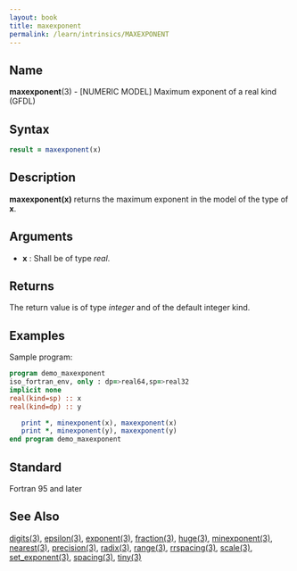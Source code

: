 ```yaml
---
layout: book
title: maxexponent
permalink: /learn/intrinsics/MAXEXPONENT
---
```

## __Name__

__maxexponent__(3) - \[NUMERIC MODEL\] Maximum exponent of a real kind
(GFDL)

## __Syntax__
```fortran
result = maxexponent(x)
```
## __Description__

__maxexponent(x)__ returns the maximum exponent in the model of the type
of __x__.

## __Arguments__

  - __x__
    : Shall be of type _real_.

## __Returns__

The return value is of type _integer_ and of the default integer kind.

## __Examples__

Sample program:

```fortran
program demo_maxexponent
iso_fortran_env, only : dp=>real64,sp=>real32
implicit none
real(kind=sp) :: x
real(kind=dp) :: y

   print *, minexponent(x), maxexponent(x)
   print *, minexponent(y), maxexponent(y)
end program demo_maxexponent
```

## __Standard__

Fortran 95 and later
## __See Also__

[digits(3)](DIGITS),
[epsilon(3)](EPSILON),
[exponent(3)](EXPONENT),
[fraction(3)](FRACTION),
[huge(3)](HUGE),
[minexponent(3)](MINEXPONENT),
[nearest(3)](NEAREST),
[precision(3)](PRECISION),
[radix(3)](RADIX),
[range(3)](RANGE),
[rrspacing(3)](RRSPACING),
[scale(3)](SCALE),
[set_exponent(3)](SET_EXPONENT),
[spacing(3)](SPACING),
[tiny(3)](TINY)

